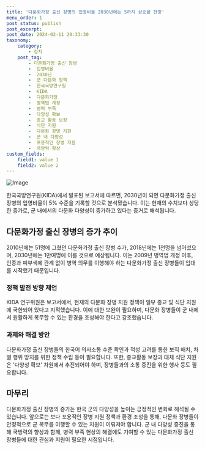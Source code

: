 ```yaml
---
title: '다문화가정 출신 장병의 입영비율 2030년에는 5까지 상승할 전망'
menu_order: 1
post_status: publish
post_excerpt: 
post_date: 2024-02-11 20:33:30
taxonomy:
    category:
        - 정치
    post_tag:
        - 다문화가정 출신 장병
        -  입영비율
        -  2030년
        -  군 다문화 정책
        -  한국국방연구원
        -  KIDA
        -  다문화가정
        -  병역법 개정
        -  병력 부족
        -  다양성 확보
        -  종교 활동 보장
        -  식단 지원
        -  다문화 장병 지원
        -  군 내 다양성
        -  포용적인 장병 지원
        -  국방력 향상
custom_fields:
    field1: value 1
    field2: value 2
---
```


![Image](https://imgnews.pstatic.net/image/056/2024/02/11/0011659936_001_20240211171201185.jpg?type=w647)

한국국방연구원(KIDA)에서 발표된 보고서에 따르면, 2030년이 되면 다문화가정 출신 장병의 입영비율이 5% 수준을 기록할 것으로 분석됐습니다. 이는 현재의 수치보다 상당한 증가로, 군 내에서의 다문화 다양성이 증가하고 있다는 증거로 해석됩니다.
## 다문화가정 출신 장병의 증가 추이
2010년에는 51명에 그쳤던 다문화가정 출신 장병 수가, 2018년에는 1천명을 넘어섰으며, 2030년에는 1만여명에 이를 것으로 예상됩니다. 이는 2009년 병역법 개정 이후, 인종과 피부색에 관계 없이 병역 의무를 이행해야 하는 다문화가정 출신 장병들이 입대를 시작했기 때문입니다.
### 정책 발전 방향 제언
KIDA 연구위원은 보고서에서, 현재의 다문화 장병 지원 정책이 일부 종교 및 식단 지원에 국한되어 있다고 지적했습니다. 이에 대한 보완이 필요하며, 다문화 장병들이 군 내에서 원활하게 복무할 수 있는 환경을 조성해야 한다고 강조했습니다.
### 과제와 해결 방안
다문화가정 출신 장병들의 한국어 의사소통 수준 확인과 적성 고려를 통한 보직 배치, 차별 행위 방지를 위한 정책 수립 등이 필요합니다. 또한, 종교활동 보장과 대체 식단 지원은 '다양성 확보' 차원에서 추진되어야 하며, 장병들과의 소통 증진을 위한 행사 등도 필요합니다.
## 마무리
다문화가정 출신 장병의 증가는 한국 군의 다양성을 높이는 긍정적인 변화로 해석될 수 있습니다. 앞으로는 보다 포용적인 장병 지원 정책과 환경 조성을 통해, 다문화 장병들이 안정적으로 군 복무를 이행할 수 있는 지원이 이뤄져야 합니다. 군 내 다양성 증진을 통해 국방력의 향상과 함께, 병력 부족 현상의 해결에도 기여할 수 있는 다문화가정 출신 장병들에 대한 관심과 지원이 필요한 시점입니다.
